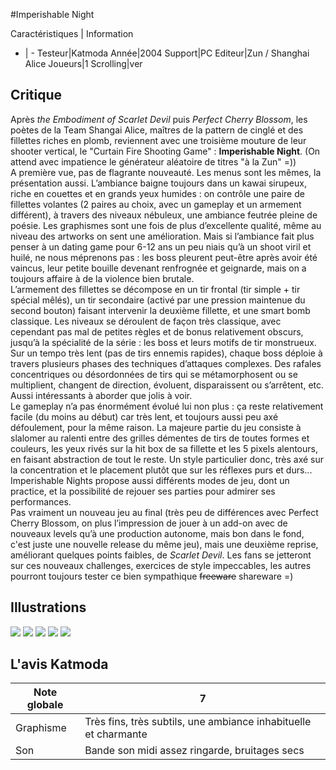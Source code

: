 #Imperishable Night

Caractéristiques | Information
- | -
Testeur|Katmoda
Année|2004
Support|PC
Editeur|Zun / Shanghai Alice
Joueurs|1
Scrolling|ver

## Critique
Après <i>the Embodiment of Scarlet Devil</i> puis <i>Perfect Cherry Blossom</i>, les poètes de la Team Shangai Alice, maîtres de la pattern de cinglé et des fillettes riches en plomb, reviennent avec une troisième mouture de leur shooter vertical, le "Curtain Fire Shooting Game" : <b>Imperishable Night</b>. (On attend avec impatience le générateur aléatoire de titres "à la Zun" =))<br/>A première vue, pas de flagrante nouveauté. Les menus sont les mêmes, la présentation aussi. L’ambiance baigne toujours dans un kawai sirupeux, riche en couettes et en grands yeux humides : on contrôle une paire de fillettes volantes (2 paires au choix, avec un gameplay et un armement différent), à travers des niveaux nébuleux, une ambiance feutrée pleine de poésie. Les graphismes sont une fois de plus d’excellente qualité, même au niveau des artworks on sent une amélioration. Mais si l’ambiance fait plus penser à un dating game pour 6-12 ans un peu niais qu’à un shoot viril et huilé, ne nous méprenons pas : les boss pleurent peut-être après avoir été vaincus, leur petite bouille devenant renfrognée et geignarde, mais on a toujours affaire à de la violence bien brutale.<br/>L’armement des fillettes se décompose en un tir frontal (tir simple  + tir spécial mêlés), un tir secondaire (activé par une pression maintenue du second bouton) faisant intervenir la deuxième fillette, et une smart bomb classique. Les niveaux se déroulent de façon très classique, avec cependant pas mal de petites règles et de bonus relativement obscurs, jusqu’à la spécialité de la série : les boss et leurs motifs de tir monstrueux. Sur un tempo très lent (pas de tirs ennemis rapides), chaque boss déploie à travers plusieurs phases des techniques d’attaques complexes. Des rafales concentriques ou désordonnées de tirs qui se métamorphosent ou se multiplient, changent de direction, évoluent, disparaissent ou s’arrêtent, etc. Aussi intéressants à aborder que jolis à voir.<br/>Le gameplay n’a pas énormément évolué lui non plus : ça reste relativement facile (du moins au début) car très lent, et toujours aussi peu axé défoulement, pour la même raison. La majeure partie du jeu consiste à slalomer au ralenti entre des grilles démentes de tirs de toutes formes et couleurs, les yeux rivés sur la hit box de sa fillette et les 5 pixels alentours, en faisant abstraction de tout le reste. Un style particulier donc, très axé sur la concentration et le placement plutôt que sur les réflexes purs et durs... Imperishable Nights propose aussi différents modes de jeu, dont un practice, et la possibilité de rejouer ses parties pour admirer ses performances.<br/>Pas vraiment un nouveau jeu au final (très peu de différences avec Perfect Cherry Blossom, on plus l’impression de jouer à un add-on avec de nouveaux levels qu’à une production autonome, mais bon dans le fond, c'est juste une nouvelle release du même jeu), mais une deuxième reprise, améliorant quelques points faibles, de <i>Scarlet Devil</i>. Les fans se jetteront sur ces nouveaux challenges, exercices de style impeccables, les autres pourront toujours tester ce bien sympathique <strike>freeware</strike> shareware =)

## Illustrations
![](http://www.shmup.com/images/thumbs/img_fiche_1_506.jpg)
![](http://www.shmup.com/images/thumbs/img_fiche_2_506.jpg)
![](http://www.shmup.com/images/thumbs/img_fiche_3_506.jpg)
![](http://www.shmup.com/images/thumbs/img_fiche_4_506.jpg)
![](http://www.shmup.com/images/thumbs/img_fiche_5_506.jpg)

## L'avis Katmoda
Note globale|7
-|-
Graphisme|Très fins, très subtils, une ambiance inhabituelle et charmante
Son|Bande son midi assez ringarde, bruitages secs
